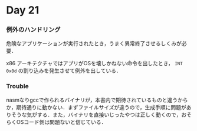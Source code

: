 # Day 21

### 例外のハンドリング

危険なアプリケーションが実行されたとき，うまく異常終了させるしくみが必要．

x86 アーキテクチャではアプリがOSを壊しかねない命令を出したとき， `INT 0x0d` の割り込みを発生させて例外を出している．

### Trouble

nasmなりgccで作られるバイナリが，本書内で期待されているものと違うからか，期待通りに動かない．まずファイルサイズが違うので，生成手順に問題がありそうな気がする．また，バイナリを直接いじったやつは正しく動くので，おそらくOSコード側は問題ないと信じている．
